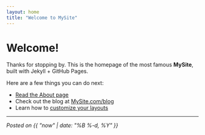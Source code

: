 ```yaml
---
layout: home
title: "Welcome to MySite"
---
```


# Welcome!

Thanks for stopping by. This is the homepage of the most famous **MySite**, built with Jekyll + GitHub Pages.

Here are a few things you can do next:

- [Read the About page](/about)  
- Check out the blog at [MySite.com/blog](/blog)  
- Learn how to [customize your layouts](https://jekyllrb.com/docs/themes/#overriding-theme-defaults)

---

*Posted on {{ "now" | date: "%B %-d, %Y" }}*
